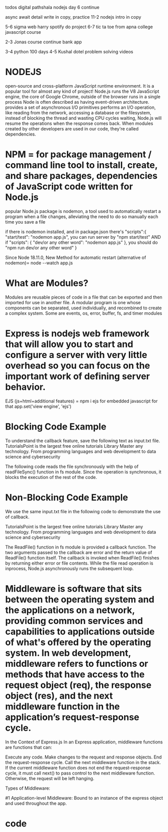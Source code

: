 todos
digital pathshala nodejs day 6 continue

async await detail write in copy, practice
11-2 nodejs intro in copy

5-6 sigma web harry spotify do project
6-7 tic ta toe from apna college javascript course

2-3 Jonas course continue bank app

3-4 python 100 days
4-5 Kushal dotel problem solving videos

# NODEJS

open-source and cross-platform JavaScript runtime environment. It is a popular tool for almost any kind of project!
Node.js runs the V8 JavaScript engine, the core of Google Chrome, outside of the browser
runs in a single process
Node is often described as having event-driven architecture.
provides a set of asynchronous I/O primitives
performs an I/O operation, like reading from the network, accessing a database or the filesystem, instead of blocking the thread and wasting CPU cycles waiting, Node.js will resume the operations when the response comes back.
When modules created by other developers are used in our code, they're called dependencies.

# NPM = for package management / command line tool to install, create, and share packages, dependencies of JavaScript code written for Node.js

popular Node.js package is nodemon, a tool used to automatically restart a program when a file changes, alleviating the need to do so manually each time you save a file

if there is nodemon installed, and in package.json there's
"scripts":{
"start/test": "nodemon app.js",
you can run server by "npm start/test"
AND if "scripts": {
"dev/or any other word": "nodemon app.js"
},
you should do "npm run dev/or any other word"
}

Since Node 18.11.0, New Method for automatic restart (alternative of nodemon)=
node --watch app.js

# What are Modules?

Modules are reusable pieces of code in a file that can be exported and then imported for use in another file. A modular program is one whose components can be separated, used individually, and recombined to create a complex system.
Some are events, os, error, buffer, fs, and timer modules

# Express is nodejs web framework that will allow you to start and configure a server with very little overhead so you can focus on the important work of defining server behavior.

EJS (js+html+additional features) = npm i ejs for embedded javascript
for that
app.set('view engine', 'ejs')

# Blocking Code Example

To understand the callback feature, save the following text as input.txt file.
TutorialsPoint is the largest free online tutorials Library
Master any technology.
From programming languages and web development to data science and cybersecurity

The following code reads the file synchronously with the help of readFileSync() function in fs module. Since the operation is synchronous, it blocks the execution of the rest of the code.

<script>
let fs = require("fs");
let data = fs.readFileSync('input.txt');

console.log(data.toString());

let i = 1;
while (i <=5) {
  console.log("The number is " + i);
  i++;
}

The output shows that Node.js reads the file, displays its contents. Only after this, the following loop that prints numbers 1 to 5 is executed.

TutorialsPoint is the largest free online tutorials Library
Master any technology.
From programming languages and web development to data science and cybersecurity

The number is 1
The number is 2
The number is 3
The number is 4
The number is 5
</script>

# Non-Blocking Code Example

We use the same input.txt file in the following code to demonstrate the use of callback.

TutorialsPoint is the largest free online tutorials Library
Master any technology.
From programming languages and web development to data science and cybersecurity

The ReadFile() function in fs module is provided a callback function. The two arguments passed to the callback are error and the return value of ReadFile() function itself. The callback is invoked when ReadFile() finishes by returning either error or file contents. While the file read operation is inprocess, Node.js asynchronously runs the subsequent loop.

<script>
const fs = require("fs");
fs.readFile('input.txt', function (err, data) {
if (err) return console.error(err);
console.log(data.toString());
});

let i = 1;
while (i <=5) {
console.log("The number is " + i);
i++;
}
Output
The number is 1
The number is 2
The number is 3
The number is 4
The number is 5
TutorialsPoint is the largest free online tutorials Library
Master any technology.
From programming languages and web development to data science and cybersecurity
</script>

# Middleware is software that sits between the operating system and the applications on a network, providing common services and capabilities to applications outside of what's offered by the operating system. In web development, middleware refers to functions or methods that have access to the request object (req), the response object (res), and the next middleware function in the application’s request-response cycle.

In the Context of Express.js
In an Express application, middleware functions are functions that can:

Execute any code.
Make changes to the request and response objects.
End the request-response cycle.
Call the next middleware function in the stack.
If the current middleware function does not end the request-response cycle, it must call next() to pass control to the next middleware function. Otherwise, the request will be left hanging.

Types of Middleware:

#1 Application-level Middleware: Bound to an instance of the express object and used throughout the app.

# code

<script>
//importing module
const express = require('express');
const app = express();

app.use((req, res, next) => {
console.log('Time:', Date.now());
next();
});

app.get('/', (req, res) => {
res.send('Hello World!');
});

app.listen(3000);

#2 Router-level Middleware: Bound to an instance of express.Router(), useful for modularizing the application.

const express = require('express');
const router = express.Router();

router.use((req, res, next) => {
console.log('Request URL:', req.originalUrl);
next();
});

router.get('/', (req, res) => {
res.send('Home Page');
});

const app = express();
app.use('/home', router);
app.listen(3000);

#3 Error-handling Middleware: Defined with four arguments instead of three. These middleware functions handle errors in the application.

javascript
Copy code
app.use((err, req, res, next) => {
console.error(err.stack);
res.status(500).send('Something broke!');
});


#4 Built-in Middleware: Provided by Express to handle common tasks.

app.use(express.json()); // Parses incoming requests with JSON payloads
app.use(express.urlencoded({ extended: true })); // Parses incoming requests with URL-encoded payloads
Third-party Middleware: Installed via npm and used to perform tasks such as logging, authentication, etc.


const morgan = require('morgan');
app.use(morgan('combined')); // Logs HTTP requests

# Real-life Example
Imagine you are building an e-commerce website:

Logging Middleware: Logs the details of every request for monitoring and debugging.
Authentication Middleware: Checks if the user is logged in before accessing certain routes.
Error-handling Middleware: Catches errors and sends a user-friendly error message to the client.

# What is an ORM?

An ORM (Object-Relational Mapping) is a technique that allows developers to interact with a database using an object-oriented paradigm. ORMs provide a way to map database tables to classes, rows to objects, and columns to object attributes, simplifying database operations.

# Sequelize

Sequelize is a popular ORM for Node.js that supports various SQL-based databases like MySQL, PostgreSQL, SQLite, and MSSQL. It provides an easy-to-use API for defining models, performing CRUD operations, and running queries.

